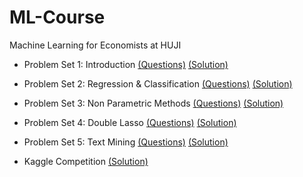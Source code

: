 # ML-Course
 Machine Learning for Economists at HUJI

* Problem Set 1: Introduction [(Questions)](https://raw.githack.com/alonrashty/ML-Course/main/PS1/prerequisite.html) [(Solution)](https://raw.githack.com/alonrashty/ML-Course/main/PS1/PS1.html)

* Problem Set 2: Regression & Classification [(Questions)](https://raw.githack.com/alonrashty/ML-Course/main/PS2/regression.html) [(Solution)](https://raw.githack.com/alonrashty/ML-Course/main/PS2/PS2.html)

* Problem Set 3: Non Parametric Methods [(Questions)](https://raw.githack.com/alonrashty/ML-Course/main/PS3/trees_exercise.html) [(Solution)](https://raw.githack.com/alonrashty/ML-Course/main/PS3/PS3.html)

* Problem Set 4: Double Lasso [(Questions)](https://raw.githack.com/alonrashty/ML-Course/main/PS4/double_lasso.html) [(Solution)](https://raw.githack.com/alonrashty/ML-Course/main/PS4/PS4.html)

* Problem Set 5: Text Mining [(Questions)](https://raw.githack.com/alonrashty/ML-Course/main/PS5/text_mining.html) [(Solution)](https://raw.githack.com/alonrashty/ML-Course/main/PS5/PS5.html)

* Kaggle Competition [(Solution)](https://raw.githack.com/alonrashty/ML-Course/main/Kaggle/Kaggle-Competition.html)
